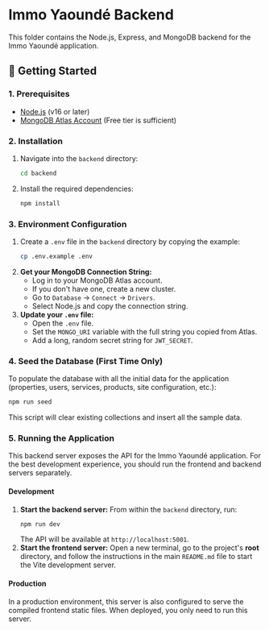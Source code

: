 # Immo Yaoundé Backend

This folder contains the Node.js, Express, and MongoDB backend for the Immo Yaoundé application.

## 🚀 Getting Started

### 1. Prerequisites

- [Node.js](https://nodejs.org/) (v16 or later)
- [MongoDB Atlas Account](https://www.mongodb.com/cloud/atlas/register) (Free tier is sufficient)

### 2. Installation

1.  Navigate into the `backend` directory:
    ```bash
    cd backend
    ```
2.  Install the required dependencies:
    ```bash
    npm install
    ```

### 3. Environment Configuration

1.  Create a `.env` file in the `backend` directory by copying the example:
    ```bash
    cp .env.example .env
    ```
2.  **Get your MongoDB Connection String:**
    - Log in to your MongoDB Atlas account.
    - If you don't have one, create a new cluster.
    - Go to `Database` -> `Connect` -> `Drivers`.
    - Select Node.js and copy the connection string.
3.  **Update your `.env` file:**
    - Open the `.env` file.
    - Set the `MONGO_URI` variable with the full string you copied from Atlas.
    - Add a long, random secret string for `JWT_SECRET`.

### 4. Seed the Database (First Time Only)

To populate the database with all the initial data for the application (properties, users, services, products, site configuration, etc.):

```bash
npm run seed
```
This script will clear existing collections and insert all the sample data.

### 5. Running the Application

This backend server exposes the API for the Immo Yaoundé application. For the best development experience, you should run the frontend and backend servers separately.

#### Development

1.  **Start the backend server:**
    From within the `backend` directory, run:
    ```bash
    npm run dev
    ```
    The API will be available at `http://localhost:5001`.
2.  **Start the frontend server:**
    Open a new terminal, go to the project's **root** directory, and follow the instructions in the main `README.md` file to start the Vite development server.

#### Production

In a production environment, this server is also configured to serve the compiled frontend static files. When deployed, you only need to run this server.
